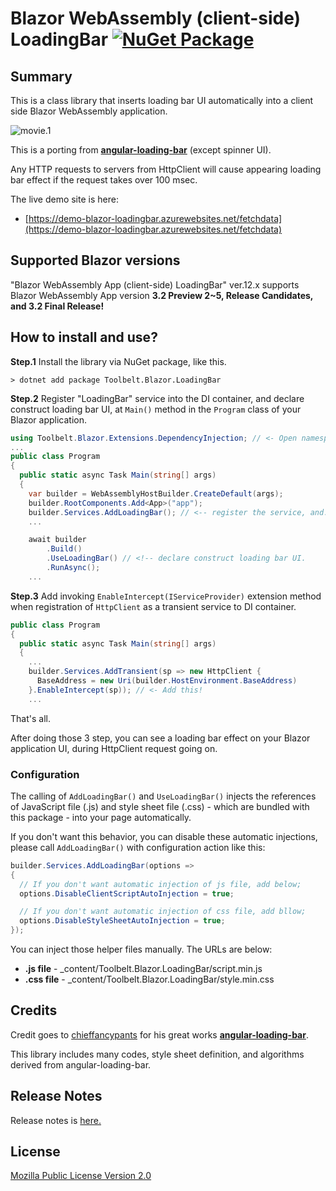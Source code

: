 # Blazor WebAssembly (client-side) LoadingBar [![NuGet Package](https://img.shields.io/nuget/v/Toolbelt.Blazor.LoadingBar.svg)](https://www.nuget.org/packages/Toolbelt.Blazor.LoadingBar/)

## Summary

This is a class library that inserts loading bar UI automatically into a client side Blazor WebAssembly application.

![movie.1](https://github.com/jsakamoto/Toolbelt.Blazor.LoadingBar/blob/master/.assets/movie-001.gif?raw=true)

This is a porting from [**angular-loading-bar**](https://github.com/chieffancypants/angular-loading-bar) (except spinner UI).

Any HTTP requests to servers from HttpClient will cause appearing loading bar effect if the request takes over 100 msec.

The live demo site is here:

- [https://demo-blazor-loadingbar.azurewebsites.net/fetchdata](https://demo-blazor-loadingbar.azurewebsites.net/fetchdata)

## Supported Blazor versions

"Blazor WebAssembly App (client-side) LoadingBar" ver.12.x supports Blazor WebAssembly App version **3.2 Preview 2~5,  Release Candidates, and 3.2 Final Release!**

## How to install and use?

**Step.1** Install the library via NuGet package, like this.

```shell
> dotnet add package Toolbelt.Blazor.LoadingBar
```

**Step.2** Register "LoadingBar" service into the DI container, and declare construct loading bar UI, at `Main()` method in the `Program` class of your Blazor application.

```csharp
using Toolbelt.Blazor.Extensions.DependencyInjection; // <- Open namespace, and...
...
public class Program
{
  public static async Task Main(string[] args)
  {
    var builder = WebAssemblyHostBuilder.CreateDefault(args);
    builder.RootComponents.Add<App>("app");
    builder.Services.AddLoadingBar(); // <-- register the service, and...
    ...

    await builder
        .Build()
        .UseLoadingBar() // <!-- declare construct loading bar UI.
        .RunAsync();
    ...
```

**Step.3** Add invoking `EnableIntercept(IServiceProvider)` extension method when registration of `HttpClient` as a transient service to DI container.

```csharp
public class Program
{
  public static async Task Main(string[] args)
  {
    ...
    builder.Services.AddTransient(sp => new HttpClient { 
      BaseAddress = new Uri(builder.HostEnvironment.BaseAddress) 
    }.EnableIntercept(sp)); // <- Add this!
    ...
```

That's all.

After doing those 3 step, you can see a loading bar effect on your Blazor application UI, during HttpClient request going on.

### Configuration

The calling of `AddLoadingBar()` and `UseLoadingBar()` injects the references of JavaScript file (.js) and style sheet file (.css) - which are bundled with this package - into your page automatically.

If you don't want this behavior, you can disable these automatic injections, please call `AddLoadingBar()` with configuration action like this:

```csharp
builder.Services.AddLoadingBar(options =>
{
  // If you don't want automatic injection of js file, add below;
  options.DisableClientScriptAutoInjection = true;

  // If you don't want automatic injection of css file, add bllow;
  options.DisableStyleSheetAutoInjection = true;
});
```

You can inject those helper files manually. The URLs are below:

- **.js file** - _content/Toolbelt.Blazor.LoadingBar/script.min.js
- **.css file** - _content/Toolbelt.Blazor.LoadingBar/style.min.css

## Credits

Credit goes to [chieffancypants](https://github.com/chieffancypants) for his great works [**angular-loading-bar**](https://github.com/chieffancypants/angular-loading-bar).

This library includes many codes, style sheet definition, and algorithms derived from angular-loading-bar.

## Release Notes

Release notes is [here.](https://github.com/jsakamoto/Toolbelt.Blazor.LoadingBar/blob/master/RELEASE-NOTES.txt)

## License

[Mozilla Public License Version 2.0](https://github.com/jsakamoto/Toolbelt.Blazor.LoadingBar/blob/master/LICENSE)

